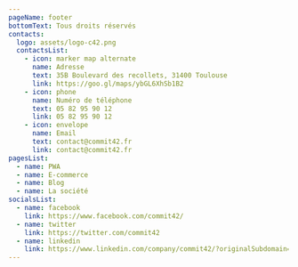 ```yaml
---
pageName: footer
bottomText: Tous droits réservés
contacts:
  logo: assets/logo-c42.png
  contactsList:
    - icon: marker map alternate
      name: Adresse
      text: 35B Boulevard des recollets, 31400 Toulouse
      link: https://goo.gl/maps/ybGL6XhSb1B2
    - icon: phone
      name: Numéro de téléphone
      text: 05 82 95 90 12
      link: 05 82 95 90 12
    - icon: envelope
      name: Email
      text: contact@commit42.fr
      link: contact@commit42.fr
pagesList:
  - name: PWA
  - name: E-commerce
  - name: Blog
  - name: La société
socialsList:
  - name: facebook
    link: https://www.facebook.com/commit42/
  - name: twitter
    link: https://twitter.com/commit42
  - name: linkedin
    link: https://www.linkedin.com/company/commit42/?originalSubdomain=fr
---
```

